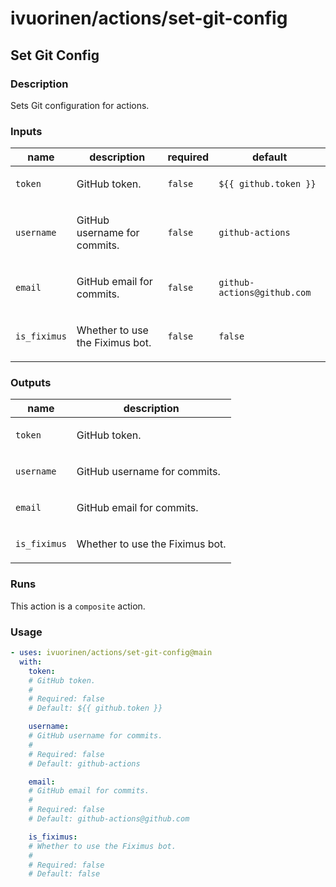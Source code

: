 # ivuorinen/actions/set-git-config

## Set Git Config

### Description

Sets Git configuration for actions.

### Inputs

| name         | description                            | required | default                     |
|--------------|----------------------------------------|----------|-----------------------------|
| `token`      | <p>GitHub token.</p>                   | `false`  | `${{ github.token }}`       |
| `username`   | <p>GitHub username for commits.</p>    | `false`  | `github-actions`            |
| `email`      | <p>GitHub email for commits.</p>       | `false`  | `github-actions@github.com` |
| `is_fiximus` | <p>Whether to use the Fiximus bot.</p> | `false`  | `false`                     |

### Outputs

| name         | description                            |
|--------------|----------------------------------------|
| `token`      | <p>GitHub token.</p>                   |
| `username`   | <p>GitHub username for commits.</p>    |
| `email`      | <p>GitHub email for commits.</p>       |
| `is_fiximus` | <p>Whether to use the Fiximus bot.</p> |

### Runs

This action is a `composite` action.

### Usage

```yaml
- uses: ivuorinen/actions/set-git-config@main
  with:
    token:
    # GitHub token.
    #
    # Required: false
    # Default: ${{ github.token }}

    username:
    # GitHub username for commits.
    #
    # Required: false
    # Default: github-actions

    email:
    # GitHub email for commits.
    #
    # Required: false
    # Default: github-actions@github.com

    is_fiximus:
    # Whether to use the Fiximus bot.
    #
    # Required: false
    # Default: false
```
